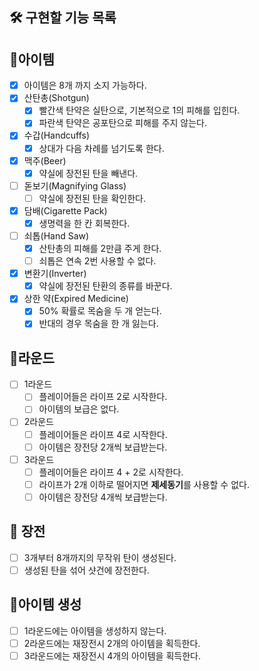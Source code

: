 🛠️ 구현할 기능 목록
---

## 🎁아이템

- [x] 아이템은 8개 까지 소지 가능하다.
- [x] 산탄총(Shotgun)
    - [x] 빨간색 탄약은 실탄으로, 기본적으로 1의 피해를 입힌다.
    - [x] 파란색 탄약은 공포탄으로 피해를 주지 않는다.
- [x] 수갑(Handcuffs)
    - [x] 상대가 다음 차례를 넘기도록 한다.
- [x] 맥주(Beer)
    - [x] 약실에 장전된 탄을 빼낸다.
- [ ] 돋보기(Magnifying Glass)
    - [ ] 약실에 장전된 탄을 확인한다.
- [x] 담배(Cigarette Pack)
  - [x] 생명력을 한 칸 회복한다.
- [ ] 쇠톱(Hand Saw)
  - [x] 산탄총의 피해를 2만큼 주게 한다.
  - [ ] 쇠톱은 연속 2번 사용할 수 없다.
- [x] 변환기(Inverter)
  - [x] 약실에 장전된 탄환의 종류를 바꾼다.
- [x] 상한 약(Expired Medicine)
  - [x] 50% 확률로 목숨을 두 개 얻는다.
  - [x] 반대의 경우 목숨을 한 개 잃는다.

## 🥊라운드
- [ ] 1라운드
  - [ ] 플레이어들은 라이프 2로 시작한다.
  - [ ] 아이템의 보급은 없다.
- [ ] 2라운드
  - [ ] 플레이어들은 라이프 4로 시작한다.
  - [ ] 아이템은 장전당 2개씩 보급받는다.
- [ ] 3라운드
  - [ ] 플레이어들은 라이프 4 + 2로 시작한다.
  - [ ] 라이프가 2개 이하로 떨어지면 **제세동기**를 사용할 수 없다.
  - [ ] 아이템은 장전당 4개씩 보급받는다.

## 🔫 장전
- [ ] 3개부터 8개까지의 무작위 탄이 생성된다.
- [ ] 생성된 탄을 섞어 샷건에 장전한다.

## 🎁아이템 생성
- [ ] 1라운드에는 아이템을 생성하지 않는다.
- [ ] 2라운드에는 재장전시 2개의 아이템을 획득한다.
- [ ] 3라운드에는 재장전시 4개의 아이템을 획득한다.